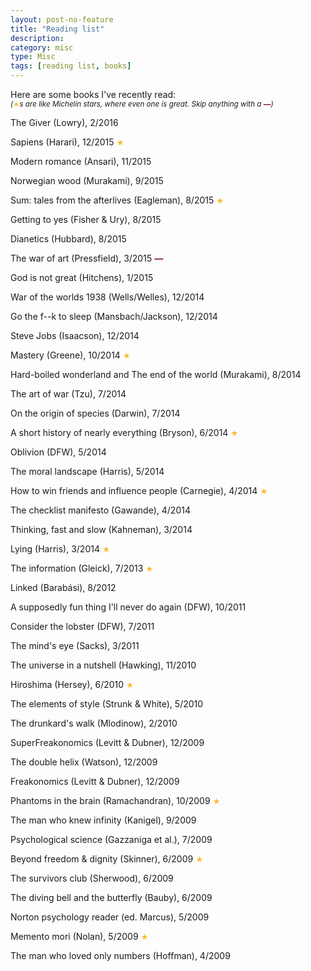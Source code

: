 ```yaml
---
layout: post-no-feature
title: "Reading list"
description:
category: misc
type: Misc
tags: [reading list, books]
---
```


Here are some books I've recently read:<br/>
<small><em>(</em><span style="color:#FBB829"><small>&#9733;</small></span><em>s are like Michelin stars, where even one is great. Skip anything with a <span style="color:#800F25"><b>&mdash;</b></span>)</em></small>

The Giver (Lowry), 2/2016

Sapiens (Harari), 12/2015 <span style="color:#FBB829"><small>&#9733;</small></span>

Modern romance (Ansari), 11/2015

Norwegian wood (Murakami), 9/2015

Sum: tales from the afterlives (Eagleman), 8/2015 <span style="color:#FBB829"><small>&#9733;</small></span>

Getting to yes (Fisher & Ury), 8/2015

Dianetics (Hubbard), 8/2015

The war of art (Pressfield), 3/2015 <span style="color:#800F25"><b>&mdash;</b></span>

God is not great (Hitchens), 1/2015

War of the worlds 1938 (Wells/Welles), 12/2014

Go the f--k to sleep (Mansbach/Jackson), 12/2014

Steve Jobs (Isaacson), 12/2014

Mastery (Greene), 10/2014 <span style="color:#FBB829"><small>&#9733;</small></span> 

Hard-boiled wonderland and The end of the world (Murakami), 8/2014

The art of war (Tzu), 7/2014

On the origin of species (Darwin), 7/2014

A short history of nearly everything (Bryson), 6/2014 <span style="color:#FBB829"><small>&#9733;</small></span>

Oblivion (DFW), 5/2014

The moral landscape (Harris), 5/2014

How to win friends and influence people (Carnegie), 4/2014 <span style="color:#FBB829"><small>&#9733;</small></span>

The checklist manifesto (Gawande), 4/2014

Thinking, fast and slow (Kahneman), 3/2014

Lying (Harris), 3/2014 <span style="color:#FBB829"><small>&#9733;</small></span>

The information (Gleick), 7/2013 <span style="color:#FBB829"><small>&#9733;</small></span>

Linked (Barabási), 8/2012

A supposedly fun thing I'll never do again (DFW), 10/2011

Consider the lobster (DFW), 7/2011

The mind's eye (Sacks), 3/2011

The universe in a nutshell (Hawking), 11/2010

Hiroshima (Hersey), 6/2010 <span style="color:#FBB829"><small>&#9733;</small></span>

The elements of style (Strunk & White), 5/2010

The drunkard's walk (Mlodinow), 2/2010

SuperFreakonomics (Levitt & Dubner), 12/2009

The double helix (Watson), 12/2009

Freakonomics (Levitt & Dubner), 12/2009

Phantoms in the brain (Ramachandran), 10/2009 <span style="color:#FBB829"><small>&#9733;</small></span>

The man who knew infinity (Kanigel), 9/2009

Psychological science (Gazzaniga et al.), 7/2009

Beyond freedom & dignity (Skinner), 6/2009 <span style="color:#FBB829"><small>&#9733;</small></span>

The survivors club (Sherwood), 6/2009

The diving bell and the butterfly (Bauby), 6/2009

Norton psychology reader (ed. Marcus), 5/2009

Memento mori (Nolan), 5/2009 <span style="color:#FBB829"><small>&#9733;</small></span>

The man who loved only numbers (Hoffman), 4/2009
